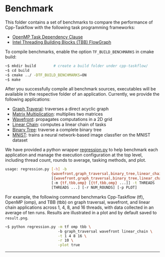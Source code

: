 # Benchmark

This folder contains a set of benchmarks to compare the performance 
of Cpp-Taskflow with the following task programming frameworks:

  + [OpenMP Task Dependency Clause][OpenMP Tasking]
  + [Intel Threading Building Blocks (TBB) FlowGraph][TBB FlowGraph]

To compile benchmarks, enable the option `TF_BUILD_BENCHMARKS` in cmake build:

```bash
~$ mkdir build        # create a build folder under cpp-taskflow/
~$ cd build
~$ cmake ../ -DTF_BUILD_BENCHMARKS=ON
~$ make 
```

After you successfully compile all benchmark sources,
executables will be available in the respective folder of an application.
Currently, we provide the following applications:

  + [Graph Traveral](./graph_traversal): traverses a direct acyclic graph
  + [Matrix Multiplication](./matrix_multiplication): multiplies two matrices
  + [Wavefront](./wavefront): propagates computations in a 2D grid
  + [Linear Chain](./linear_chain): computes a linear chain of tasks
  + [Binary Tree](./binary_tree): traverse a complete binary tree
  + [MNIST](./mnist): trains a neural network-based image classfier on the MNIST dataset

We have provided a python wrapper [regression.py](./regression.py) to help
benchmark each application and manage the execution configuration at the top level,
including thread count, rounds to average, tasking methods, and plot.

```bash
usage: regression.py [-h] -b
                     {wavefront,graph_traversal,binary_tree,linear_chain,matrix_multiplication,mnist}
                     [{wavefront,graph_traversal,binary_tree,linear_chain,matrix_multiplication,mnist} ...]
                     [-m {tf,tbb,omp} [{tf,tbb,omp} ...]] -t THREADS
                     [THREADS ...] [-r NUM_ROUNDS] [-p PLOT]
```

For example, the following command benchmarks 
Cpp-Taskflow (tf), OpenMP (omp), and TBB (tbb)
on graph traversal, wavefront, and linear chain applications
across 1, 4, 8, and 16 threads,
with data collected in an average of ten runs. 
Results are illustrated in a plot and by default saved to `result.png`.

```bash
~$ python regression.py -m tf omp tbb \ 
                        -b graph_traversal wavefront linear_chain \
                        -t 1 4 8 16 \
                        -r 10 \
                        -plot true
```


---


[OpenMP Tasking]:        https://www.openmp.org/spec-html/5.0/openmpsu99.html 
[TBB FlowGraph]:         https://www.threadingbuildingblocks.org/tutorial-intel-tbb-flow-graph
